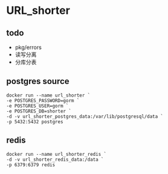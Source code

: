 # URL_shorter

## todo
- pkg/errors
- 读写分离
- 分库分表

## postgres source
```
docker run --name url_shorter `
-e POSTGRES_PASSWORD=gorm `
-e POSTGRES_USER=gorm `
-e POSTGRES_DB=shorter `
-d -v url_shorter_postgres_data:/var/lib/postgresql/data `
-p 5432:5432 postgres
```



## redis
```
docker run --name url_shorter_redis `
-d -v url_shorter_redis_data:/data `
-p 6379:6379 redis
```